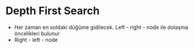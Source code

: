 # Depth First Search

* Her zaman en soldaki düğüme gidilecek. Left - right - node ile dolaşma öncelikleri bulunur
* Right - left - node


